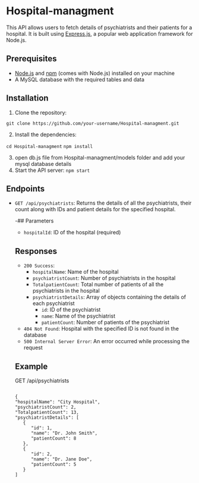 # Hospital-managment

This API allows users to fetch details of psychiatrists and their patients for a hospital. It is built using [Express.js](https://expressjs.com/), a popular web application framework for Node.js.

## Prerequisites

- [Node.js](https://nodejs.org/) and [npm](https://www.npmjs.com/) (comes with Node.js) installed on your machine
- A MySQL database with the required tables and data

## Installation

1. Clone the repository:

`git clone https://github.com/your-username/Hospital-managment.git`

2. Install the dependencies:

`cd Hospital-managment`
`npm install`

3. open db.js file from Hospital-managment/models folder and add your mysql database details
4. Start the API server:
   `npm start`
   

## Endpoints

- `GET /api/psychiatrists`: Returns the details of all the psychiatrists, their count along with IDs and patient details for the specified hospital.

   -## Parameters

   - `hospitalId`: ID of the hospital (required)

   ## Responses

   - `200 Success`:
     - `hospitalName`: Name of the hospital
     - `psychiatristCount`: Number of psychiatrists in the hospital
     - `TotalpatientCount`: Total number of patients of all the psychiatrists in the hospital
     - `psychiatristDetails`: Array of objects containing the details of each psychiatrist
       - `id`: ID of the psychiatrist
       - `name`: Name of the psychiatrist
       - `patientCount`: Number of patients of the psychiatrist
   - `404 Not Found`: Hospital with the specified ID is not found in the database
   - `500 Internal Server Error`: An error occurred while processing the request

   ## Example

   GET /api/psychiatrists
   ```

   {
   "hospitalName": "City Hospital",
   "psychiatristCount": 2,
   "TotalpatientCount": 13,
   "psychiatristDetails": [
      {
         "id": 1,
         "name": "Dr. John Smith",
         "patientCount": 8
      },
      {
         "id": 2,
         "name": "Dr. Jane Doe",
         "patientCount": 5
      }
   ]
   ```

